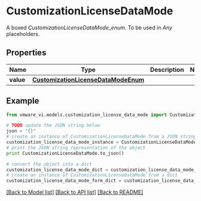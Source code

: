 # CustomizationLicenseDataMode

A boxed *CustomizationLicenseDataMode_enum*. To be used in *Any* placeholders. 

## Properties
Name | Type | Description | Notes
------------ | ------------- | ------------- | -------------
**value** | [**CustomizationLicenseDataModeEnum**](CustomizationLicenseDataModeEnum.md) |  | 

## Example

```python
from vmware_vi.models.customization_license_data_mode import CustomizationLicenseDataMode

# TODO update the JSON string below
json = "{}"
# create an instance of CustomizationLicenseDataMode from a JSON string
customization_license_data_mode_instance = CustomizationLicenseDataMode.from_json(json)
# print the JSON string representation of the object
print CustomizationLicenseDataMode.to_json()

# convert the object into a dict
customization_license_data_mode_dict = customization_license_data_mode_instance.to_dict()
# create an instance of CustomizationLicenseDataMode from a dict
customization_license_data_mode_form_dict = customization_license_data_mode.from_dict(customization_license_data_mode_dict)
```
[[Back to Model list]](../README.md#documentation-for-models) [[Back to API list]](../README.md#documentation-for-api-endpoints) [[Back to README]](../README.md)



